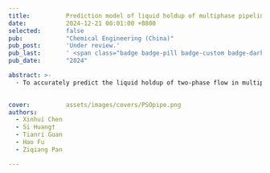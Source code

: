 ```yaml
---
title:          Prediction model of liquid holdup of multiphase pipelines based on PSO-BP algorithm
date:           2024-12-21 00:01:00 +0800
selected:       false
pub:            "Chemical Engineering (China)"
pub_post:       'Under review.'
pub_last:       ' <span class="badge badge-pill badge-custom badge-dark">Journal</span>'
pub_date:       "2024"

abstract: >-
  · To accurately predict the liquid holdup of two-phase flow in multiphase pipelines, leveraging relevant data obtained from previous indoor experiments on gas-liquid two-phase flow, the gray correlation analysis method was used to analyze the influence of pressure, temperature, inclination, pipe diameter, liquid-phase converted velocity, gas-phase converted velocity, and liquid-phase viscosity on the liquid holding of multiphase pipelines, which provided the basis for the determination of the input parameters; A BP neural network optimized based on PSO was used to construct a prediction model for liquid holdup in multiphase pipelines. The model was compared with three multiple regression prediction models, including both linear and nonlinear variants, as well as traditional BP neural networks, and BP neural network prediction models optimized by other algorithms for liquid holdup prediction.

  
cover:          assets/images/covers/PSOpipe.png
authors:
  - Xinhui Chen
  - Si Huang†
  - Tianri Guan
  - Hao Fu
  - Ziqiang Pan

---
```

